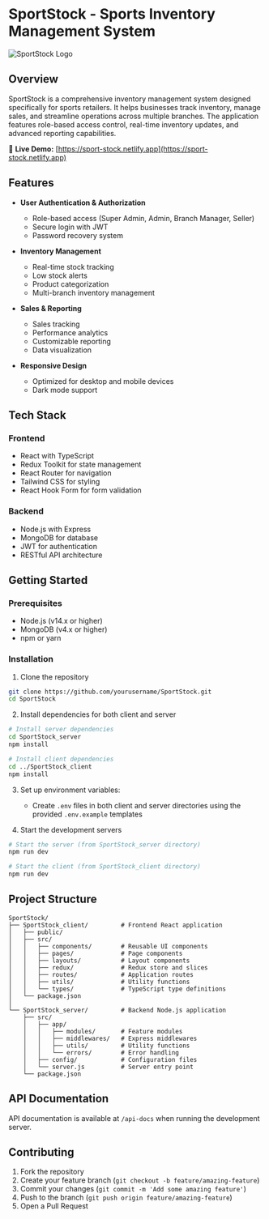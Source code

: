 # SportStock - Sports Inventory Management System

![SportStock Logo](https://raw.githubusercontent.com/yourusername/SportStock/main/SportStock_client/public/baseball.svg)

## Overview

SportStock is a comprehensive inventory management system designed specifically for sports retailers. It helps businesses track inventory, manage sales, and streamline operations across multiple branches. The application features role-based access control, real-time inventory updates, and advanced reporting capabilities.


🔗 **Live Demo:** [https://sport-stock.netlify.app](https://sport-stock.netlify.app)



## Features

- **User Authentication & Authorization**
  - Role-based access (Super Admin, Admin, Branch Manager, Seller)
  - Secure login with JWT
  - Password recovery system

- **Inventory Management**
  - Real-time stock tracking
  - Low stock alerts
  - Product categorization
  - Multi-branch inventory management

- **Sales & Reporting**
  - Sales tracking
  - Performance analytics
  - Customizable reporting
  - Data visualization

- **Responsive Design**
  - Optimized for desktop and mobile devices
  - Dark mode support

## Tech Stack

### Frontend
- React with TypeScript
- Redux Toolkit for state management
- React Router for navigation
- Tailwind CSS for styling
- React Hook Form for form validation

### Backend
- Node.js with Express
- MongoDB for database
- JWT for authentication
- RESTful API architecture

## Getting Started

### Prerequisites
- Node.js (v14.x or higher)
- MongoDB (v4.x or higher)
- npm or yarn

### Installation

1. Clone the repository
```bash
git clone https://github.com/yourusername/SportStock.git
cd SportStock
```

2. Install dependencies for both client and server
```bash
# Install server dependencies
cd SportStock_server
npm install

# Install client dependencies
cd ../SportStock_client
npm install
```

3. Set up environment variables:
   - Create `.env` files in both client and server directories using the provided `.env.example` templates

4. Start the development servers
```bash
# Start the server (from SportStock_server directory)
npm run dev

# Start the client (from SportStock_client directory)
npm run dev
```

## Project Structure

```
SportStock/
├── SportStock_client/         # Frontend React application
│   ├── public/
│   ├── src/
│   │   ├── components/        # Reusable UI components
│   │   ├── pages/             # Page components
│   │   ├── layouts/           # Layout components
│   │   ├── redux/             # Redux store and slices
│   │   ├── routes/            # Application routes
│   │   ├── utils/             # Utility functions
│   │   └── types/             # TypeScript type definitions
│   └── package.json
│
└── SportStock_server/         # Backend Node.js application
    ├── src/
    │   ├── app/
    │   │   ├── modules/       # Feature modules
    │   │   ├── middlewares/   # Express middlewares
    │   │   ├── utils/         # Utility functions
    │   │   └── errors/        # Error handling
    │   ├── config/            # Configuration files
    │   └── server.js          # Server entry point
    └── package.json
```

## API Documentation

API documentation is available at `/api-docs` when running the development server.

## Contributing

1. Fork the repository
2. Create your feature branch (`git checkout -b feature/amazing-feature`)
3. Commit your changes (`git commit -m 'Add some amazing feature'`)
4. Push to the branch (`git push origin feature/amazing-feature`)
5. Open a Pull Request


